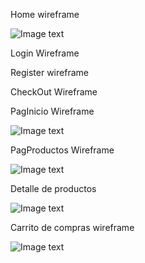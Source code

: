 Home wireframe

![Image text]()

Login Wireframe



Register wireframe



CheckOut Wireframe



PagInicio Wireframe 

![Image text]()

PagProductos Wireframe

![Image text]()



Detalle de productos

![Image text]()


Carrito de compras wireframe

![Image text]()
